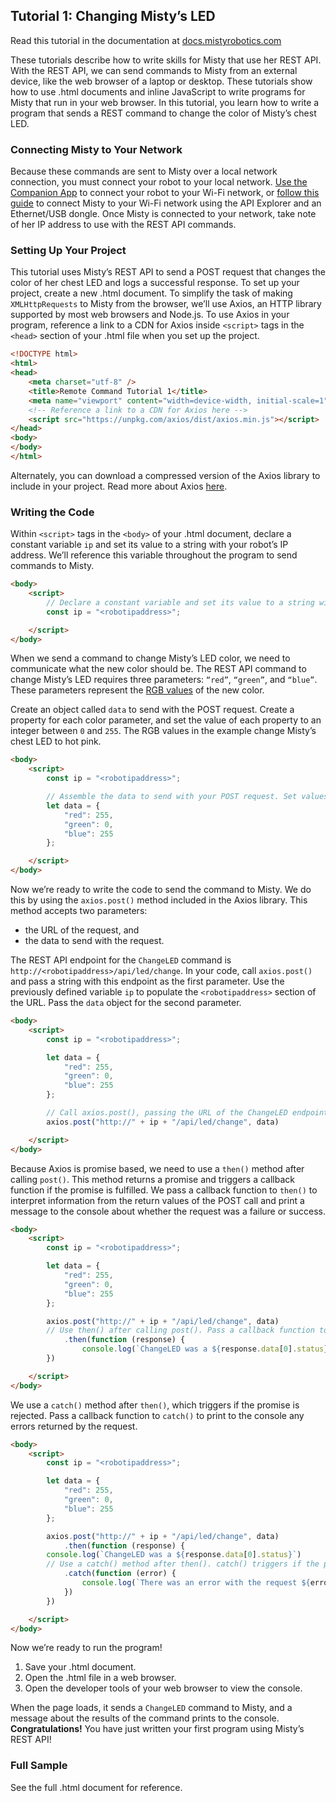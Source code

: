 ## Tutorial 1: Changing Misty’s LED

Read this tutorial in the documentation at [docs.mistyrobotics.com](https://docs.mistyrobotics.com/onboarding/creating-skills/writing-skill/#tutorial-1-changing-misty-s-led)

These tutorials describe how to write skills for Misty that use her REST API. With the REST API, we can send commands to Misty from an external device, like the web browser of a laptop or desktop. These tutorials show how to use .html documents and inline JavaScript to write programs for Misty that run in your web browser. In this tutorial, you learn how to write a program that sends a REST command to change the color of Misty’s chest LED.

### Connecting Misty to Your Network
Because these commands are sent to Misty over a local network connection, you must connect your robot to your local network. [Use the Companion App](https://docs.mistyrobotics.com/onboarding/3-ways-to-interact-with-misty/companion-app/#connecting-misty-to-bluetooth-and-wi-fi) to connect your robot to your Wi-Fi network, or [follow this guide](https://docs.mistyrobotics.com/onboarding/3-ways-to-interact-with-misty/api-explorer/#connecting-wifi) to connect Misty to your Wi-Fi network using the API Explorer and an Ethernet/USB dongle. Once Misty is connected to your network, take note of her IP address to use with the REST API commands.

### Setting Up Your Project
This tutorial uses Misty’s REST API to send a POST request that changes the color of her chest LED and logs a successful response. To set up your project, create a new .html document. To simplify the task of making `XMLHttpRequests` to Misty from the browser, we’ll use Axios, an HTTP library supported by most web browsers and Node.js. To use Axios in your program, reference a link to a CDN for Axios inside `<script>` tags in the `<head>` section of your .html file when you set up the project. 

```html
<!DOCTYPE html>
<html>
<head>
    <meta charset="utf-8" />
    <title>Remote Command Tutorial 1</title>
    <meta name="viewport" content="width=device-width, initial-scale=1">
    <!-- Reference a link to a CDN for Axios here -->
    <script src="https://unpkg.com/axios/dist/axios.min.js"></script>
</head>
<body>
</body>
</html>
```

Alternately, you can download a compressed version of the Axios library to include in your project. Read more about Axios [here](https://github.com/axios/axios).

### Writing the Code
Within `<script>` tags in the `<body>` of your .html document, declare a constant variable `ip` and set its value to a string with your robot’s IP address. We’ll reference this variable throughout the program to send commands to Misty. 

```html
<body>
    <script>
        // Declare a constant variable and set its value to a string with your robot's IP address.
        const ip = "<robotipaddress>";

    </script>
</body>
```

When we send a command to change Misty’s LED color, we need to communicate what the new color should be. The REST API command to change Misty’s LED requires three parameters: `“red”`, `“green”`, and `“blue”`. These parameters represent the [RGB values](https://developer.mozilla.org/en-US/docs/Glossary/RGB) of the new color. 

Create an object called `data` to send with the POST request. Create a property for each color parameter, and set the value of each property to an integer between `0` and `255`. The RGB values in the example change Misty’s chest LED to hot pink.

```html
<body>
    <script>
        const ip = "<robotipaddress>";

        // Assemble the data to send with your POST request. Set values for each RGB color property.
        let data = {
            "red": 255,
            "green": 0,
            "blue": 255
        };

    </script>
</body>
```

Now we’re ready to write the code to send the command to Misty. We do this by using the `axios.post()` method included in the Axios library. This method accepts two parameters:
* the URL of the request, and
* the data to send with the request. 

The REST API endpoint for the `ChangeLED` command is `http://<robotipaddress>/api/led/change`. In your code, call `axios.post()` and pass a string with this endpoint as the first parameter. Use the previously defined variable `ip` to populate the `<robotipaddress>` section of the URL. Pass the `data` object for the second parameter.

```html
<body>
    <script>
        const ip = "<robotipaddress>";

        let data = {
            "red": 255,
            "green": 0,
            "blue": 255
        };

        // Call axios.post(), passing the URL of the ChangeLED endpoint as the first parameter, and the payload (the data object) as the second.
        axios.post("http://" + ip + "/api/led/change", data)

    </script>
</body>
```

Because Axios is promise based, we need to use a `then()` method after calling `post()`. This method returns a promise and triggers a callback function if the promise is fulfilled. We pass a callback function to `then()` to interpret information from the return values of the POST call and print a message to the console about whether the request was a failure or success.

```html
<body>
    <script>
        const ip = "<robotipaddress>";

        let data = {
            "red": 255,
            "green": 0,
            "blue": 255
        };

        axios.post("http://" + ip + "/api/led/change", data)
        // Use then() after calling post(). Pass a callback function to interpret the return values of the POST call and print a message to the console about whether the request was a failure or a success.
            .then(function (response) {
                console.log(`ChangeLED was a ${response.data[0].status}`);
        })

    </script>
</body>
```

We use a `catch()` method after `then()`, which triggers if the promise is rejected. Pass a callback function to `catch()` to print to the console any errors returned by the request.

```html
<body>
    <script>
        const ip = "<robotipaddress>";

        let data = {
            "red": 255,
            "green": 0,
            "blue": 255
        };

        axios.post("http://" + ip + "/api/led/change", data)
            .then(function (response) {
        console.log(`ChangeLED was a ${response.data[0].status}`)
        // Use a catch() method after then(). catch() triggers if the promise is rejected. Pass a callback to catch() to print any errors returned by the request to the console.
            .catch(function (error) {
                console.log(`There was an error with the request ${error}`);
            })
        })

    </script>
</body>
```

Now we’re ready to run the program!
1. Save your .html document.
2. Open the .html file in a web browser.
3. Open the developer tools of your web browser to view the console. 

When the page loads, it sends a `ChangeLED` command to Misty, and a message about the results of the command prints to the console. **Congratulations!** You have just written your first program using Misty’s REST API!

### Full Sample

See the full .html document for reference.